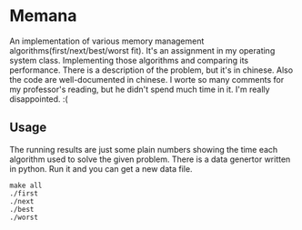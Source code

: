 # Memana
An implementation of various memory management algorithms(first/next/best/worst fit).
It's an assignment in my operating system class. Implementing those algorithms and comparing its performance.
There is a description of the problem, but it's in chinese. Also the code are well-documented in chinese. 
I worte so many comments for my professor's reading, but he didn't spend much time in it. I'm really disappointed. :(

## Usage
The running results are just some plain numbers showing the time each algorithm used to solve the given problem.
There is a data genertor written in python. Run it and you can get a new data file.
```shell
make all
./first
./next
./best
./worst
```
